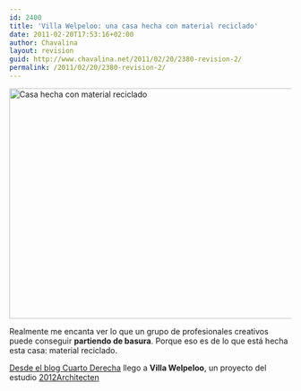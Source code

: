 ```yaml
---
id: 2400
title: 'Villa Welpeloo: una casa hecha con material reciclado'
date: 2011-02-20T17:53:16+02:00
author: Chavalina
layout: revision
guid: http://www.chavalina.net/2011/02/20/2380-revision-2/
permalink: /2011/02/20/2380-revision-2/
---
```

<img class="aligncenter size-full wp-image-2399" title="casareciclada" src="http://www.chavalina.net/imagenes/2011/02/casareciclada.jpg" alt="Casa hecha con material reciclado" width="537" height="411" srcset="http://www.chavalina.net/imagenes/2011/02/casareciclada.jpg 537w, http://www.chavalina.net/imagenes/2011/02/casareciclada-300x229.jpg 300w, http://www.chavalina.net/imagenes/2011/02/casareciclada-500x382.jpg 500w" sizes="(max-width: 537px) 100vw, 537px" />

Realmente me encanta ver lo que un grupo de profesionales creativos puede conseguir **partiendo de basura**. Porque eso es de lo que está hecha esta casa: material reciclado.

<a href="http://www.cuartoderecha.com/5002/" target="_blank">Desde el blog Cuarto Derecha</a> llego a **Villa Welpeloo**, un proyecto del estudio <a href="http://www.2012architecten.nl/#/English,Villa%20Welpeloo" target="_blank">2012Architecten</a>